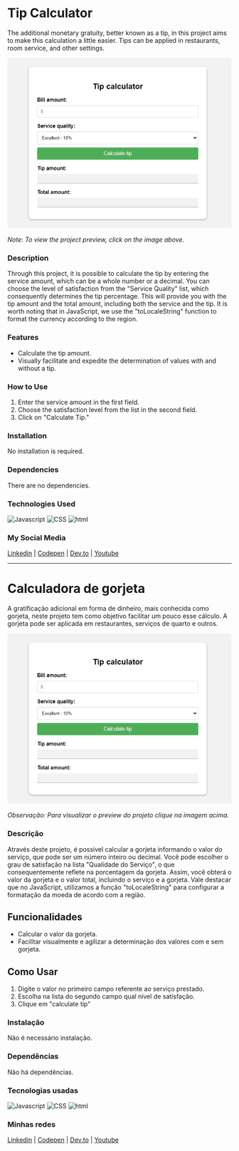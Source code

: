 # Tip Calculator
The additional monetary gratuity, better known as a tip, in this project aims to make this calculation a little easier. Tips can be applied in restaurants, room service, and other settings.

[![Project Preview](./09_TipCalculator.gif "Click to access the Project preview.")](https://gleristoncastro.com.br/portfolio/github/preview/javascript_projects/09_TipCalculator/)

_Note: To view the project preview, click on the image above._

### Description
Through this project, it is possible to calculate the tip by entering the service amount, which can be a whole number or a decimal. You can choose the level of satisfaction from the "Service Quality" list, which consequently determines the tip percentage. This will provide you with the tip amount and the total amount, including both the service and the tip. It is worth noting that in JavaScript, we use the "toLocaleString" function to format the currency according to the region.

### Features
- Calculate the tip amount.
- Visually facilitate and expedite the determination of values with and without a tip.

### How to Use
1. Enter the service amount in the first field.
2. Choose the satisfaction level from the list in the second field.
3. Click on "Calculate Tip."

### Installation
No installation is required.

### Dependencies
There are no dependencies.

### Technologies Used
![Javascript](https://gleristoncastro.com.br//portfolio/github/preview/globalImages/javascript.svg)
![CSS](https://gleristoncastro.com.br/portfolio/github/preview/globalImages/css3.svg)
![html](https://gleristoncastro.com.br/portfolio/github/preview/globalImages/html5.svg)

### My Social Media
[Linkedin](https://www.linkedin.com/in/gleriston/) | [Codepen](https://codepen.io/GleristonCastro) | [Dev.to](https://dev.to/gleristoncastro) | [Youtube](https://www.youtube.com/@GleristonCastro)
______________________

# Calculadora de gorjeta
A gratificação adicional em forma de dinheiro, mais conhecida como gorjeta, neste projeto tem como objetivo facilitar um pouco esse cálculo. A gorjeta pode ser aplicada em restaurantes, serviços de quarto e outros.

[![Preview do projeto](./09_TipCalculator.gif "Clique para acessar o preview do Projeto")](https://gleristoncastro.com.br/portfolio/github/preview/javascript_projects/09_TipCalculator/)


_Observação: Para visualizar o preview do projeto clique na imagem acima._


### Descrição
Através deste projeto, é possível calcular a gorjeta informando o valor do serviço, que pode ser um número inteiro ou decimal. Você pode escolher o grau de satisfação na lista "Qualidade do Serviço", o que consequentemente reflete na porcentagem da gorjeta. Assim, você obterá o valor da gorjeta e o valor total, incluindo o serviço e a gorjeta. Vale destacar que no JavaScript, utilizamos a função "toLocaleString" para configurar a formatação da moeda de acordo com a região.

## Funcionalidades
- Calcular o valor da gorjeta.
- Facilitar visualmente e agilizar a determinação dos valores com e sem gorjeta.

## Como Usar
1. Digite o valor no primeiro campo referente ao serviço prestado.
2. Escolha na lista do segundo campo qual nível de satisfação.
3. Clique em "calculate tip"

### Instalação
Não é necessário instalação.

### Dependências
Não há dependências.

### Tecnologias usadas
![Javascript](https://gleristoncastro.com.br//portfolio/github/preview/globalImages/javascript.svg)
![CSS](https://gleristoncastro.com.br/portfolio/github/preview/globalImages/css3.svg)
![html](https://gleristoncastro.com.br/portfolio/github/preview/globalImages/html5.svg)

### Minhas redes
[Linkedin](https://www.linkedin.com/in/gleriston/) | [Codepen](https://codepen.io/GleristonCastro) | [Dev.to](https://dev.to/gleristoncastro) | [Youtube](https://www.youtube.com/@GleristonCastro)